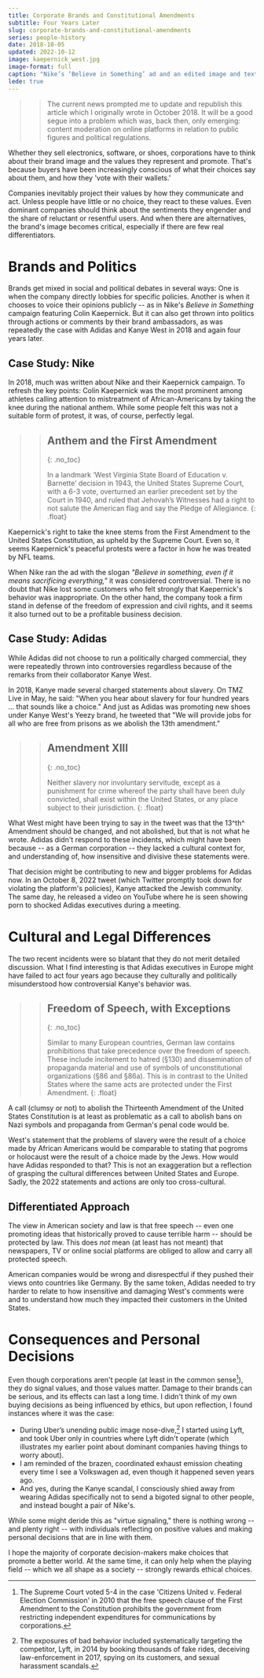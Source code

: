 ```yaml
---
title: Corporate Brands and Constitutional Amendments
subtitle: Four Years Later
slug: corporate-brands-and-constitutional-amendments
series: people-history
date: 2018-10-05
updated: 2022-10-12
image: kaepernick_west.jpg
image-format: full
caption: "Nike’s ‘Believe in Something’ ad and an edited image and text from Kanye West’s Twitter"
lede: true
---
```


>> The current news prompted me to update and republish this article which I originally wrote in October 2018. It will be a good segue into a problem which was, back then, only emerging: content moderation on online platforms in relation to public figures and political regulations.

Whether they sell electronics, software, or shoes, corporations have to think about their brand image and the values they represent and promote. That's because buyers have been increasingly conscious of what their choices say about them, and how they 'vote with their wallets.'

Companies inevitably project their values by how they communicate and act. Unless people have little or no choice, they react to these values. Even dominant companies should ​think ​about ​the ​sentiments ​they ​engender and the share of reluctant or resentful users. And when there are alternatives, the brand's image becomes critical, especially if there are few real differentiators.

# Brands and Politics

Brands get mixed in social and political debates in several ways: One is when the company directly lobbies for specific policies. Another is when it chooses to voice their opinions publicly -- as in Nike's _Believe in Something_ campaign featuring Colin Kaepernick. But it can also get thrown into politics through actions or comments by their brand ambassadors, as was repeatedly the case with Adidas and Kanye West in 2018 and again four years later.

## Case Study: Nike

In 2018, much was written about Nike and their Kaepernick campaign. To refresh the key points: Colin Kaepernick was the most prominent among athletes calling attention to mistreatment of African-Americans by taking the knee during the national anthem. While some people felt this was not a suitable form of protest, it was, of course, perfectly legal.

>> ## Anthem and the First Amendment
>> {: .no_toc}
>>
>> In a landmark ‘West Virginia State Board of Education v. Barnette’ decision in 1943, the United States Supreme Court, with a 6-3 vote, overturned an earlier precedent set by the Court in 1940, and ruled that Jehovah’s Witnesses had a right to not salute the American flag and say the Pledge of Allegiance.
{: .float}

Kaepernick's right to take the knee stems from the First Amendment to the United States Constitution, as upheld by the Supreme Court. Even so, it seems Kaepernick's peaceful protests were a factor in how he was treated by NFL teams.

When Nike ran the ad with the slogan _"Believe in something, even if it means sacrificing everything,"_ it was considered controversial. There is no doubt that Nike lost some customers who felt strongly that Kaepernick's behavior was inappropriate. On the other hand, the company took a firm stand in defense of the freedom of expression and civil rights, and it seems it also  turned out to be a profitable business decision.

## Case Study: Adidas

While Adidas did not choose to run a politically charged commercial, they were repeatedly thrown into controversies regardless because of the remarks from their collaborator Kanye West.

In 2018, Kanye made several charged statements about slavery. On TMZ Live in May, he said: "When you hear about slavery for four hundred years ... that sounds like a choice." And just as Adidas was promoting new shoes under Kanye West's Yeezy brand, he tweeted that "We will provide jobs for all who are free from prisons as we abolish the 13th amendment."

>> ## Amendment XIII
>> {: .no_toc}
>>
>> Neither slavery nor involuntary servitude, except as a punishment for crime whereof the party shall have been duly convicted, shall exist within the United States, or any place subject to their jurisdiction.
{: .float}


What West might have been trying to say in the tweet was that the 13^th^ Amendment should be changed, and not abolished, but that is not what he wrote. Adidas didn't respond to these incidents, which might have been because -- as a German corporation -- they lacked a cultural context for, and understanding of, how insensitive and divisive these statements were.

That decision might be contributing to new and bigger problems for Adidas now. In an October 8, 2022 tweet (which Twitter promptly took down for violating the platform's policies), Kanye attacked the Jewish community. The same day, he released a video on YouTube where he is seen showing porn to shocked Adidas executives during a meeting.

# Cultural and Legal Differences

The two recent incidents were so blatant that they do not merit detailed discussion. What I find interesting is that Adidas executives in Europe might have failed to act four years ago because they culturally and politically misunderstood how controversial Kanye's behavior was.

>> ## Freedom of Speech, with Exceptions
>> {: .no_toc}
>>
>> Similar to many European countries, German law contains prohibitions that take precedence over the freedom of speech. These include incitement to hatred (§130) and dissemination of propaganda material and use of symbols of unconstitutional organizations (§86 and §86a). This is in contrast to the United States where the same acts are protected under the First Amendment.
{: .float}

A call (clumsy or not) to abolish the Thirteenth Amendment of the United States Constitution is at least as problematic as a call to abolish bans on Nazi symbols and propaganda from German's penal code would be.

West's statement that the problems of slavery were the result of a choice made by African Americans would be comparable to stating that pogroms or holocaust were the result of a choice made by the Jews. How would have Adidas responded to that? This is not an exaggeration but a reflection of grasping the cultural differences between United States and Europe. Sadly, the 2022 statements and actions are only too cross-cultural.

## Differentiated Approach

The view in American society and law is that free speech -- even one promoting ideas that historically proved to cause terrible harm -- should be protected by law. This does _not_ mean (at least has not meant) that newspapers, TV or online social platforms are obliged to allow and carry all protected speech.

American companies would be wrong and disrespectful if they pushed their views onto countries like Germany. By the same token, Adidas needed to try harder to relate to how insensitive and damaging West's comments were and to understand how much they impacted their customers in the United States.

# Consequences and Personal Decisions

Even though corporations aren't people (at least in the common sense[^united]), they do signal values, and those values matter. Damage to their brands can be serious, and its effects can last a long time. I didn't think of my own buying decisions as being influenced by ethics, but upon reflection, I found instances where it was the case:

- During Uber’s unending public image nose-dive,[^uber] I started using Lyft, and took Uber only in countries where Lyft didn't operate (which illustrates my earlier point about dominant companies having things to worry about).
- I am reminded of the brazen, coordinated exhaust emission cheating every time I see a Volkswagen ad, even though it happened seven years ago.
- And yes, during the Kanye scandal, I consciously shied away from wearing Adidas specifically not to send a bigoted signal to other people, and instead bought a pair of Nike's.

While some might deride this as "virtue signaling," there is nothing wrong -- and plenty right -- with individuals reflecting on positive values and making personal decisions that are in line with them.

I hope the majority of corporate decision-makers make choices that promote a better world. At the same time, it can only help when the playing field -- which we all shape as a society -- strongly rewards ethical choices.

[^united]: The Supreme Court voted 5-4 in the case 'Citizens United v. Federal Election Commission' in 2010 that the free speech clause of the First Amendment to the Constitution prohibits the government from restricting independent expenditures for communications by corporations.

[^uber]: The exposures of bad behavior included systematically targeting the competitor, Lyft, in 2014 by booking thousands of fake rides, deceiving law-enforcement in 2017, spying on its customers, and sexual harassment scandals.
